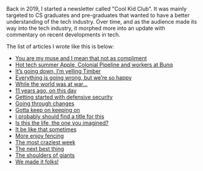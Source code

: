 Back in 2019, I started a newsletter called "Cool Kid Club". It was mainly targeted to CS graduates and pre-graduates that wanted to have a better understanding of the tech industry. Over time, and as the audience made its way into the tech industry, it morphed more into an update with commentary on recent developments in tech. 

The list of articles I wrote like this is below:
* [You are my muse and I mean that not as compliment](You%20are%20my%20muse%20and%20I%20mean%20that%20not%20as%20compliment.md)
* [Hot tech summer Apple, Colonial Pipeline and workers at Bunq](Hot%20tech%20summer%20Apple,%20Colonial%20Pipeline%20and%20workers%20at%20Bunq.md)
* [It’s going down, I’m yelling Timber](It’s%20going%20down,%20I’m%20yelling%20Timber.md)
* [Everything is going wrong, but we’re so happy](Everything%20is%20going%20wrong,%20but%20we’re%20so%20happy.md)
* [While the world was at war…](While%20the%20world%20was%20at%20war….md)
* [11 years ago, on this day](11%20years%20ago,%20on%20this%20day.md)
* [Getting started with defensive security](Getting%20started%20with%20defensive%20security%20Where%20and%20how%20can%20it%20be%20done?.md)
* [Going through changes](Going%20through%20changes.md)
* [Gotta keep on keeping on](Gotta%20keep%20on%20keeping%20on.md)
* [I probably should find a title for this](I%20probably%20should%20find%20a%20title%20for%20this.md)
* [Is this the life, the one you imagined?](Is%20this%20the%20life,%20the%20one%20you%20imagined?.md)
* [It be like that sometimes](It%20be%20like%20that%20sometimes.md)
* [More enjoy fencing](More%20enjoy%20fencing!.md)
* [The most craziest week](The%20most%20craziest%20week.md)
* [The next best thing](The%20next%20best%20thing.md)
* [The shoulders of giants](The%20shoulders%20of%20giants.md)
* [We made it folks!](We%20made%20it%20folks!.md)